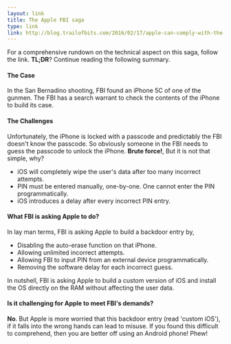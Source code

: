 ```yaml
---
layout: link
title: The Apple FBI saga
type: link
link: http://blog.trailofbits.com/2016/02/17/apple-can-comply-with-the-fbi-court-order/
---
```


For a comprehensive rundown on the technical aspect on this saga, follow the link.
**TL;DR**? Continue reading the following summary.

#### The Case
In the San Bernadino shooting, FBI found an iPhone 5C of one of the gunmen. The
FBI has a search warrant to check the contents of the iPhone to build its case.

#### The Challenges
Unfortunately, the iPhone is locked with a passcode and predictably the FBI doesn't
know the passcode. So obviously someone in the FBI needs to guess the passcode
to unlock the iPhone. **Brute force!**, But it is not that simple, why?  

- iOS will completely wipe the user's data after too many incorrect attempts.  
- PIN must be entered manually, one-by-one. One cannot enter the PIN programmatically.
- iOS introduces a delay after every incorrect PIN entry.

#### What FBI is asking Apple to do?  

In lay man terms, FBI is asking Apple to build a backdoor entry by,

- Disabling the auto-erase function on that iPhone.
- Allowing unlimited incorrect attempts.
- Allowing FBI to input PIN from an external device programmatically.
- Removing the software delay for each incorrect guess.

In nutshell, FBI is asking Apple to build a custom version of iOS and install
the OS directly on the RAM without affecting the user data.

#### Is it challenging for Apple to meet FBI's demands?

**No**. But Apple is more worried that this backdoor entry (read 'custom iOS'),
if it falls into the wrong hands can lead to misuse. If you found this difficult
to comprehend, then you are better off using an Android phone! Phew!
